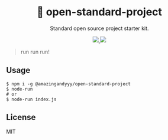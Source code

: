 <h1 align="center">
🏃 open-standard-project
</h1>
<p align="center">
Standard open source project starter kit.
</p>

<p align="center">
   <a href="https://github.com/amazingandyyy/open-standard-project/blob/master/LICENSE">
      <img src="https://img.shields.io/badge/License-MIT-green.svg" />
   </a>
   <a href="https://circleci.com/gh/amazingandyyy/open-standard-project">
      <img src="https://circleci.com/gh/amazingandyyy/open-standard-project.svg?style=svg" />
   </a>
</p>

> run run run!

## Usage

```shell
$ npm i -g @amazingandyyy/open-standard-project
$ node-run
# or
$ node-run index.js
```

## License

MIT
